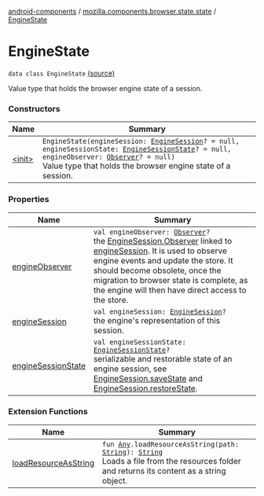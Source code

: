 [android-components](../../index.md) / [mozilla.components.browser.state.state](../index.md) / [EngineState](./index.md)

# EngineState

`data class EngineState` [(source)](https://github.com/mozilla-mobile/android-components/blob/master/components/browser/state/src/main/java/mozilla/components/browser/state/state/EngineState.kt#L21)

Value type that holds the browser engine state of a session.

### Constructors

| Name | Summary |
|---|---|
| [&lt;init&gt;](-init-.md) | `EngineState(engineSession: `[`EngineSession`](../../mozilla.components.concept.engine/-engine-session/index.md)`? = null, engineSessionState: `[`EngineSessionState`](../../mozilla.components.concept.engine/-engine-session-state/index.md)`? = null, engineObserver: `[`Observer`](../../mozilla.components.concept.engine/-engine-session/-observer/index.md)`? = null)`<br>Value type that holds the browser engine state of a session. |

### Properties

| Name | Summary |
|---|---|
| [engineObserver](engine-observer.md) | `val engineObserver: `[`Observer`](../../mozilla.components.concept.engine/-engine-session/-observer/index.md)`?`<br>the [EngineSession.Observer](../../mozilla.components.concept.engine/-engine-session/-observer/index.md) linked to [engineSession](engine-session.md). It is used to observe engine events and update the store. It should become obsolete, once the migration to browser state is complete, as the engine will then have direct access to the store. |
| [engineSession](engine-session.md) | `val engineSession: `[`EngineSession`](../../mozilla.components.concept.engine/-engine-session/index.md)`?`<br>the engine's representation of this session. |
| [engineSessionState](engine-session-state.md) | `val engineSessionState: `[`EngineSessionState`](../../mozilla.components.concept.engine/-engine-session-state/index.md)`?`<br>serializable and restorable state of an engine session, see [EngineSession.saveState](../../mozilla.components.concept.engine/-engine-session/save-state.md) and [EngineSession.restoreState](../../mozilla.components.concept.engine/-engine-session/restore-state.md). |

### Extension Functions

| Name | Summary |
|---|---|
| [loadResourceAsString](../../mozilla.components.support.test.file/kotlin.-any/load-resource-as-string.md) | `fun `[`Any`](https://kotlinlang.org/api/latest/jvm/stdlib/kotlin/-any/index.html)`.loadResourceAsString(path: `[`String`](https://kotlinlang.org/api/latest/jvm/stdlib/kotlin/-string/index.html)`): `[`String`](https://kotlinlang.org/api/latest/jvm/stdlib/kotlin/-string/index.html)<br>Loads a file from the resources folder and returns its content as a string object. |

